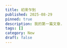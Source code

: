 ```yaml
---
title: 初来乍到
published: 2025-08-29
pinned: true
description: 我的第一篇文章.
tags: []
category: New
draft: false
---
```


